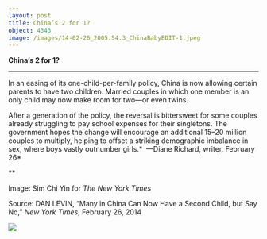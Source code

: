 ```yaml
---
layout: post
title: China’s 2 for 1?
object: 4343
image: /images/14-02-26_2005.54.3_ChinaBabyEDIT-1.jpeg
---
```

**China’s 2 for 1?**

****

In an easing of its one-child-per-family policy, China is now allowing certain parents to have two children. Married couples in which one member is an only child may now make room for two—or even twins.

After a generation of the policy, the reversal is bittersweet for some couples already struggling to pay school expenses for their singletons. The government hopes the change will encourage an additional 15–20 million couples to multiply, helping to offset a striking demographic imbalance in sex, where boys vastly outnumber girls.*  —Diane Richard, writer, February 26*

**

Image: Sim Chi Yin for *The New York Times*

Source: DAN LEVIN, “Many in China Can Now Have a Second Child, but Say No,” *New York Times*, February 26, 2014

![]({{siteurl.base}}/images/14-02-26_2005.54.3_ChinaBabyEDIT-1.jpeg)
